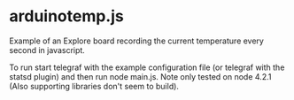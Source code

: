 # arduinotemp.js
Example of an Explore board recording the current temperature every second in javascript.

To run start telegraf with the example configuration file (or telegraf with the statsd plugin) and then run node main.js. Note only tested on node 4.2.1  (Also supporting libraries don't seem to build).
